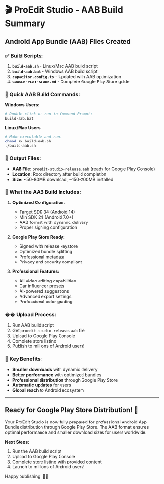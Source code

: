 # 🎬 ProEdit Studio - AAB Build Summary

## Android App Bundle (AAB) Files Created

### ✅ Build Scripts:
1. **`build-aab.sh`** - Linux/Mac AAB build script
2. **`build-aab.bat`** - Windows AAB build script
3. **`capacitor.config.ts`** - Updated with AAB optimization
4. **`GOOGLE-PLAY-STORE.md`** - Complete Google Play Store guide

### 🚀 Quick AAB Build Commands:

**Windows Users:**
```bash
# Double-click or run in Command Prompt:
build-aab.bat
```

**Linux/Mac Users:**
```bash
# Make executable and run:
chmod +x build-aab.sh
./build-aab.sh
```

### 📱 Output Files:
- **AAB File**: `proedit-studio-release.aab` (ready for Google Play Console)
- **Location**: Root directory after build completion
- **Size**: ~50-80MB download, ~150-200MB installed

### 🔧 What the AAB Build Includes:

1. **Optimized Configuration:**
   - Target SDK 34 (Android 14)
   - Min SDK 24 (Android 7.0+)
   - AAB format with dynamic delivery
   - Proper signing configuration

2. **Google Play Store Ready:**
   - Signed with release keystore
   - Optimized bundle splitting
   - Professional metadata
   - Privacy and security compliant

3. **Professional Features:**
   - All video editing capabilities
   - Car influencer presets
   - AI-powered suggestions
   - Advanced export settings
   - Professional color grading

### �� Upload Process:
1. Run AAB build script
2. Get `proedit-studio-release.aab` file
3. Upload to Google Play Console
4. Complete store listing
5. Publish to millions of Android users!

### 🎯 Key Benefits:
- **Smaller downloads** with dynamic delivery
- **Better performance** with optimized bundles
- **Professional distribution** through Google Play Store
- **Automatic updates** for users
- **Global reach** to Android ecosystem

---

## Ready for Google Play Store Distribution! 🚀

Your ProEdit Studio is now fully prepared for professional Android App Bundle distribution through Google Play Store. The AAB format ensures optimal performance and smaller download sizes for users worldwide.

**Next Steps:**
1. Run the AAB build script
2. Upload to Google Play Console
3. Complete store listing with provided content
4. Launch to millions of Android users!

Happy publishing! 📱✨
